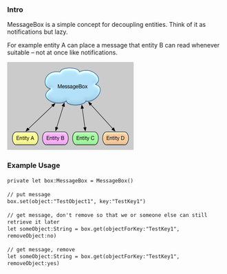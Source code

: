 ### Intro ###
MessageBox is a simple concept for decoupling entities. Think of it as notifications but lazy.

For example entity A can place a message that entity B can read whenever suitable – not at once like notifications.

![Image of MessageBox-Concept](https://github.com/MKGitHub/MessageBox-Concept/blob/master/MessageBox.png)




### Example Usage ###
    private let box:MessageBox = MessageBox()

    // put message
    box.set(object:"TestObject1", key:"TestKey1")

    // get message, don't remove so that we or someone else can still retrieve it later
    let someObject:String = box.get(objectForKey:"TestKey1", removeObject:no)

    // get message, remove
    let someObject:String = box.get(objectForKey:"TestKey1", removeObject:yes)
